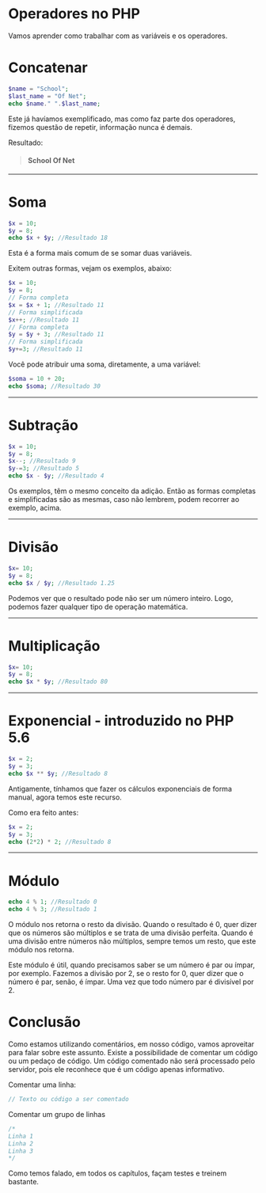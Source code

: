 # Operadores no PHP

Vamos aprender como trabalhar com as variáveis e os operadores.

# Concatenar

```php
$name = "School";
$last_name = "Of Net";
echo $name." ".$last_name;
```

Este já havíamos exemplificado, mas como faz parte dos operadores, fizemos questão de repetir, informação nunca é demais.

Resultado:

> #### School Of Net

***

# Soma

```php
$x = 10;
$y = 8;
echo $x + $y; //Resultado 18
```

Esta é a forma mais comum de se somar duas variáveis. 

Exitem outras formas, vejam os exemplos, abaixo:

```php
$x = 10;
$y = 8;
// Forma completa
$x = $x + 1; //Resultado 11
// Forma simplificada
$x++; //Resultado 11
// Forma completa
$y = $y + 3; //Resultado 11
// Forma simplificada
$y+=3; //Resultado 11
```

Você pode atribuir uma soma, diretamente, a uma variável:

```php
$soma = 10 + 20;
echo $soma; //Resultado 30
```

***

# Subtração

```php
$x = 10;
$y = 8;
$x--; //Resultado 9
$y-=3; //Resultado 5
echo $x - $y; //Resultado 4
```

Os exemplos, têm o mesmo conceito da adição. Então as formas completas e simplificadas são as mesmas, caso não lembrem, podem recorrer ao exemplo, acima.

***

# Divisão

```php
$x= 10;
$y = 8;
echo $x / $y; //Resultado 1.25
```

Podemos ver que o resultado pode não ser um número inteiro. Logo, podemos fazer qualquer tipo de operação matemática.

***

# Multiplicação

```php
$x= 10;
$y = 8;
echo $x * $y; //Resultado 80
```

***

# Exponencial - introduzido no PHP 5.6

```php
$x = 2;
$y = 3;
echo $x ** $y; //Resultado 8
```

Antigamente, tínhamos que fazer os cálculos exponenciais de forma manual, agora temos este recurso.

Como era feito antes:

```php
$x = 2;
$y = 3;
echo (2*2) * 2; //Resultado 8
```

***

# Módulo

```php
echo 4 % 1; //Resultado 0
echo 4 % 3; //Resultado 1
```

O módulo nos retorna o resto da divisão. Quando o resultado é 0, quer dizer que os números são múltiplos e se trata de uma divisão perfeita. 
Quando é uma divisão entre números não múltiplos, sempre temos um resto, que este módulo nos retorna.

Este módulo é útil, quando precisamos saber se um número é par ou ímpar, por exemplo. Fazemos a divisão por 2, se o resto for 0, quer dizer que o número é par, senão, é ímpar. Uma vez que todo número par é divisível por 2.

# Conclusão

Como estamos utilizando comentários, em nosso código, vamos aproveitar para falar sobre este assunto. 
Existe a possibilidade de comentar um código ou um pedaço de código. 
Um código comentado não será processado pelo servidor, pois ele reconhece que é um código apenas informativo.

Comentar uma linha:

```php
// Texto ou código a ser comentado
```

Comentar um grupo de linhas

```php
/*
Linha 1
Linha 2
Linha 3
*/
```

Como temos falado, em todos os capítulos, façam testes e treinem bastante.